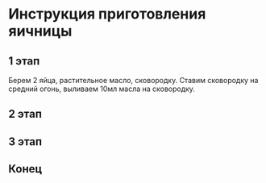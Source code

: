 # Инструкция приготовления яичницы

## 1 этап
Берем 2 яйца, растительное масло, сковородку. Ставим сковородку на средний огонь, выливаем 10мл масла на сковородку.
## 2 этап

## 3 этап

## Конец